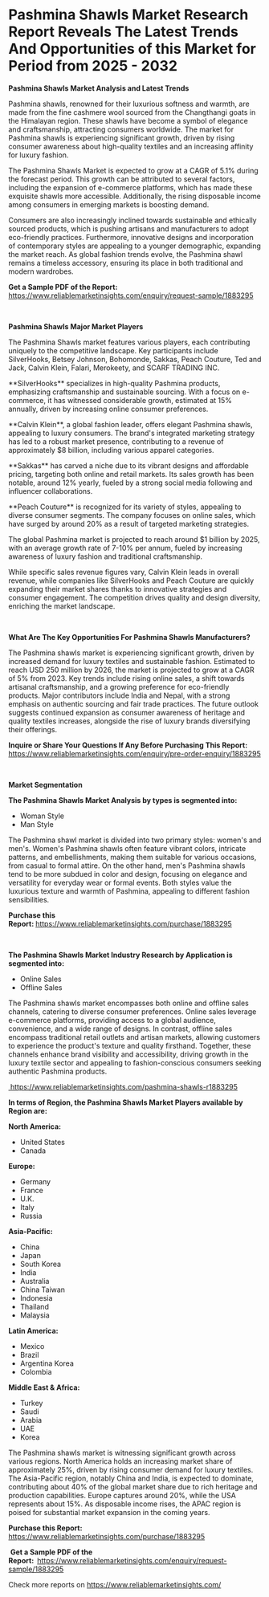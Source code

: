 <p><h1>Pashmina Shawls Market Research Report Reveals The Latest Trends And Opportunities of this Market for Period from 2025 - 2032</h1></p><p><strong>Pashmina Shawls Market Analysis and Latest Trends</strong></p>
<p><p>Pashmina shawls, renowned for their luxurious softness and warmth, are made from the fine cashmere wool sourced from the Changthangi goats in the Himalayan region. These shawls have become a symbol of elegance and craftsmanship, attracting consumers worldwide. The market for Pashmina shawls is experiencing significant growth, driven by rising consumer awareness about high-quality textiles and an increasing affinity for luxury fashion. </p><p>The Pashmina Shawls Market is expected to grow at a CAGR of 5.1% during the forecast period. This growth can be attributed to several factors, including the expansion of e-commerce platforms, which has made these exquisite shawls more accessible. Additionally, the rising disposable income among consumers in emerging markets is boosting demand. </p><p>Consumers are also increasingly inclined towards sustainable and ethically sourced products, which is pushing artisans and manufacturers to adopt eco-friendly practices. Furthermore, innovative designs and incorporation of contemporary styles are appealing to a younger demographic, expanding the market reach. As global fashion trends evolve, the Pashmina shawl remains a timeless accessory, ensuring its place in both traditional and modern wardrobes.</p></p>
<p><strong>Get a Sample PDF of the Report:&nbsp;</strong> <a href="https://www.reliablemarketinsights.com/enquiry/request-sample/1883295?utm_campaign=2143&utm_medium=2&utm_source=Github&utm_content=ia&utm_term=09022025&utm_id=pashmina-shawls">https://www.reliablemarketinsights.com/enquiry/request-sample/1883295</a></p>
<p>&nbsp;</p>
<p><strong>Pashmina Shawls Major Market Players</strong></p>
<p><p>The Pashmina Shawls market features various players, each contributing uniquely to the competitive landscape. Key participants include SilverHooks, Betsey Johnson, Bohomonde, Sakkas, Peach Couture, Ted and Jack, Calvin Klein, Falari, Merokeety, and SCARF TRADING INC. </p><p>**SilverHooks** specializes in high-quality Pashmina products, emphasizing craftsmanship and sustainable sourcing. With a focus on e-commerce, it has witnessed considerable growth, estimated at 15% annually, driven by increasing online consumer preferences.</p><p>**Calvin Klein**, a global fashion leader, offers elegant Pashmina shawls, appealing to luxury consumers. The brand's integrated marketing strategy has led to a robust market presence, contributing to a revenue of approximately $8 billion, including various apparel categories.</p><p>**Sakkas** has carved a niche due to its vibrant designs and affordable pricing, targeting both online and retail markets. Its sales growth has been notable, around 12% yearly, fueled by a strong social media following and influencer collaborations.</p><p>**Peach Couture** is recognized for its variety of styles, appealing to diverse consumer segments. The company focuses on online sales, which have surged by around 20% as a result of targeted marketing strategies.</p><p>The global Pashmina market is projected to reach around $1 billion by 2025, with an average growth rate of 7-10% per annum, fueled by increasing awareness of luxury fashion and traditional craftsmanship.</p><p>While specific sales revenue figures vary, Calvin Klein leads in overall revenue, while companies like SilverHooks and Peach Couture are quickly expanding their market shares thanks to innovative strategies and consumer engagement. The competition drives quality and design diversity, enriching the market landscape.</p></p>
<p>&nbsp;</p>
<p><strong>What Are The Key Opportunities For Pashmina Shawls Manufacturers?</strong></p>
<p><p>The Pashmina shawls market is experiencing significant growth, driven by increased demand for luxury textiles and sustainable fashion. Estimated to reach USD 250 million by 2026, the market is projected to grow at a CAGR of 5% from 2023. Key trends include rising online sales, a shift towards artisanal craftsmanship, and a growing preference for eco-friendly products. Major contributors include India and Nepal, with a strong emphasis on authentic sourcing and fair trade practices. The future outlook suggests continued expansion as consumer awareness of heritage and quality textiles increases, alongside the rise of luxury brands diversifying their offerings.</p></p>
<p><strong>Inquire or Share Your Questions If Any Before Purchasing This Report:</strong> <a href="https://www.reliablemarketinsights.com/enquiry/pre-order-enquiry/1883295?utm_campaign=2143&utm_medium=2&utm_source=Github&utm_content=ia&utm_term=09022025&utm_id=pashmina-shawls">https://www.reliablemarketinsights.com/enquiry/pre-order-enquiry/1883295</a></p>
<p>&nbsp;</p>
<p><strong>Market Segmentation</strong></p>
<p><strong>The Pashmina Shawls Market Analysis by types is segmented into:</strong></p>
<p><ul><li>Woman Style</li><li>Man Style</li></ul></p>
<p><p>The Pashmina shawl market is divided into two primary styles: women's and men's. Women's Pashmina shawls often feature vibrant colors, intricate patterns, and embellishments, making them suitable for various occasions, from casual to formal attire. On the other hand, men's Pashmina shawls tend to be more subdued in color and design, focusing on elegance and versatility for everyday wear or formal events. Both styles value the luxurious texture and warmth of Pashmina, appealing to different fashion sensibilities.</p></p>
<p><strong>Purchase this Report:&nbsp;</strong><a href="https://www.reliablemarketinsights.com/purchase/1883295?utm_campaign=2143&utm_medium=2&utm_source=Github&utm_content=ia&utm_term=09022025&utm_id=pashmina-shawls">https://www.reliablemarketinsights.com/purchase/1883295</a></p>
<p>&nbsp;</p>
<p><strong>The Pashmina Shawls Market Industry Research by Application is segmented into:</strong></p>
<p><ul><li>Online Sales</li><li>Offline Sales</li></ul></p>
<p><p>The Pashmina shawls market encompasses both online and offline sales channels, catering to diverse consumer preferences. Online sales leverage e-commerce platforms, providing access to a global audience, convenience, and a wide range of designs. In contrast, offline sales encompass traditional retail outlets and artisan markets, allowing customers to experience the product's texture and quality firsthand. Together, these channels enhance brand visibility and accessibility, driving growth in the luxury textile sector and appealing to fashion-conscious consumers seeking authentic Pashmina products.</p></p>
<p><a href="https://www.reliablemarketinsights.com/pashmina-shawls-r1883295?utm_campaign=2143&utm_medium=2&utm_source=Github&utm_content=ia&utm_term=09022025&utm_id=pashmina-shawls">&nbsp;https://www.reliablemarketinsights.com/pashmina-shawls-r1883295</a></p>
<p><strong>In terms of Region, the Pashmina Shawls Market Players available by Region are:</strong></p>
<p>
    <p> <strong> North America: </strong>
        <ul>
            <li>United States</li>
            <li>Canada</li>
        </ul>
        </p> 
    <p> <strong> Europe: </strong>
        <ul>
            <li>Germany</li>
            <li>France</li>
            <li>U.K.</li>
            <li>Italy</li>
            <li>Russia</li>
        </ul>
        </p> 
    <p> <strong> Asia-Pacific: </strong>
        <ul>
            <li>China</li>
            <li>Japan</li>
            <li>South Korea</li>
            <li>India</li>
            <li>Australia</li>
            <li>China Taiwan</li>
            <li>Indonesia</li>
            <li>Thailand</li>
            <li>Malaysia</li>
        </ul>
        </p> 
    <p> <strong> Latin America: </strong>
        <ul>
            <li>Mexico</li>
            <li>Brazil</li>
            <li>Argentina Korea</li>
            <li>Colombia</li>
        </ul>
        </p> 
    <p> <strong> Middle East & Africa: </strong>
        <ul>
            <li>Turkey</li>
            <li>Saudi</li>
            <li>Arabia</li>
            <li>UAE</li>
            <li>Korea</li>
        </ul>
    </p>
    </p>
<p><p>The Pashmina shawls market is witnessing significant growth across various regions. North America holds an increasing market share of approximately 25%, driven by rising consumer demand for luxury textiles. The Asia-Pacific region, notably China and India, is expected to dominate, contributing about 40% of the global market share due to rich heritage and production capabilities. Europe captures around 20%, while the USA represents about 15%. As disposable income rises, the APAC region is poised for substantial market expansion in the coming years.</p></p>
<p><strong>Purchase this Report: </strong><a href="https://www.reliablemarketinsights.com/purchase/1883295?utm_campaign=2143&utm_medium=2&utm_source=Github&utm_content=ia&utm_term=09022025&utm_id=pashmina-shawls">https://www.reliablemarketinsights.com/purchase/1883295</a></p>
<p>&nbsp;<strong>Get a Sample PDF of the Report:&nbsp;&nbsp;</strong><a href="https://www.reliablemarketinsights.com/enquiry/request-sample/1883295?utm_campaign=2143&utm_medium=2&utm_source=Github&utm_content=ia&utm_term=09022025&utm_id=pashmina-shawls">https://www.reliablemarketinsights.com/enquiry/request-sample/1883295</a></p>
<p><strong></strong></p>
<p>Check more reports on <a href="https://www.reliablemarketinsights.com/?utm_campaign=2143&utm_medium=2&utm_source=Github&utm_content=ia&utm_term=09022025&utm_id=pashmina-shawls">https://www.reliablemarketinsights.com/</a></p>